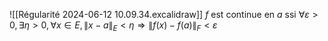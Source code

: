 ![[Régularité 2024-06-12 10.09.34.excalidraw]]
$f$ est continue en $a$ ssi
$\forall \varepsilon > 0, \exists \eta > 0, \forall x \in E, \|x-a\|_E < \eta \Rightarrow \|f(x)-f(a)\|_F < \varepsilon$ 